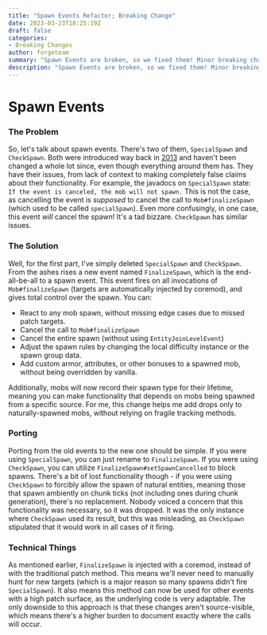 ```yaml
---
title: "Spawn Events Refactor; Breaking Change"
date: 2023-03-23T18:25:19Z
draft: false
categories:
- Breaking Changes
author: forgeteam
summary: "Spawn Events are broken, so we fixed them! Minor breaking changes ahoy."
description: "Spawn Events are broken, so we fixed them! Minor breaking changes ahoy. If you used SpecialSpawn or CheckSpawn, they were most likely not working anyway."
---
```


# Spawn Events
### The Problem
So, let's talk about spawn events. There's two of them, `SpecialSpawn` and `CheckSpawn`. Both were introduced way back in [2013](https://github.com/MinecraftForge/MinecraftForge/commit/3a9c7b4532240b70dac5f72082cbcedc0dd41335)
and haven't been changed a whole lot since, even though everything around them has. They have their issues, from lack of context to
making completely false claims about their functionality. For example, the javadocs on `SpecialSpawn` state: `If the event is canceled, the mob will not spawn.`
This is not the case, as cancelling the event is _supposed_ to cancel the call to `Mob#finalizeSpawn` (which used to be called `specialSpawn`).
Even more confusingly, in one case, this event _will_ cancel the spawn! It's a tad bizzare. `CheckSpawn` has similar issues.

### The Solution
Well, for the first part, I've simply deleted `SpecialSpawn` and `CheckSpawn`. From the ashes rises a new event named `FinalizeSpawn`, which
is the end-all-be-all to a spawn event. This event fires on all invocations of `Mob#finalizeSpawn` (targets are automatically injected by coremod), and gives
total control over the spawn. You can:
* React to any mob spawn, without missing edge cases due to missed patch targets.
* Cancel the call to `Mob#finalizeSpawn`
* Cancel the entire spawn (without using `EntityJoinLevelEvent`)
* Adjust the spawn rules by changing the local difficulty instance or the spawn group data.
* Add custom armor, attributes, or other bonuses to a spawned mob, without being overridden by vanilla.

Additionally, mobs will now record their spawn type for their lifetime, meaning you can make functionality that depends on mobs being 
spawned from a specific source. For me, this change helps me add drops only to naturally-spawned mobs, without relying on fragile 
tracking methods.

### Porting
Porting from the old events to the new one should be simple. If you were using `SpecialSpawn`, you can just rename to `FinalizeSpawn`.
If you were using `CheckSpawn`, you can utilize `FinalizeSpawn#setSpawnCancelled` to block spawns.
There's a bit of lost functionality though - if you were using `CheckSpawn` to forcibly allow the spawn of natural entities, meaning
those that spawn ambiently on chunk ticks (not including ones during chunk generation), there's no replacement.
Nobody voiced a concern that this functionality was necessary, so it was dropped. It was the only instance where `CheckSpawn` used
its result, but this was misleading, as `CheckSpawn` stipulated that it would work in all cases of it firing.

### Technical Things
As mentioned earlier, `FinalizeSpawn` is injected with a coremod, instead of with the traditional patch method. This means we'll never
need to manually hunt for new targets (which is a major reason so many spawns didn't fire `SpecialSpawn`). It also means this method
can now be used for other events with a high patch surface, as the underlying code is very adaptable. The only downside to this approach
is that these changes aren't source-visible, which means there's a higher burden to document exactly where the calls will occur.
